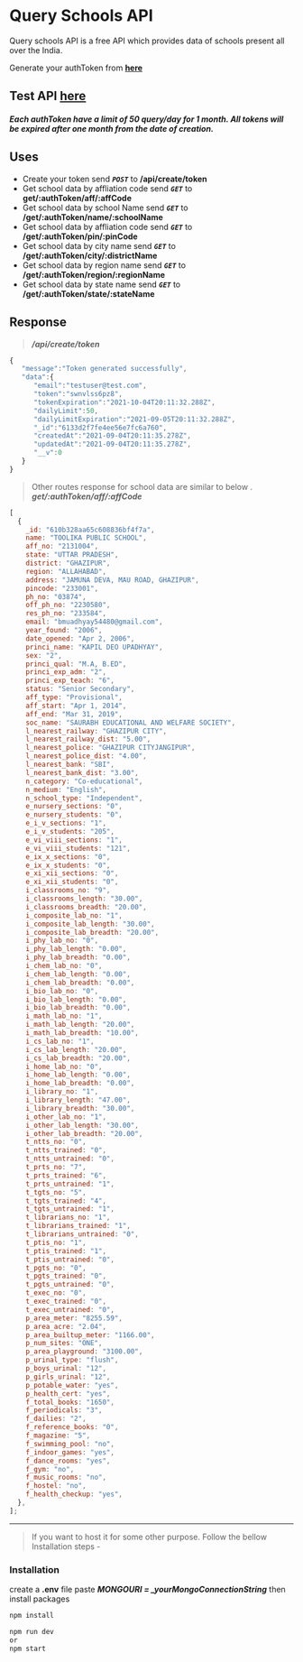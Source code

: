 # Query Schools API

Query schools API is a free API which provides data of schools present all over the India.

Generate your authToken from [**here**](https://schools.rnet.ml/)

## Test API [**here**](https://schools.rnet.ml/api-docs)

##### Each authToken have a limit of 50 query/day for 1 month. All tokens will be expired after one month from the date of creation.

## Uses

- Create your token send **_`POST`_** to **/api/create/token**
- Get school data by affliation code send **_`GET`_** to **get/:authToken/aff/:affCode**
- Get school data by school Name send **_`GET`_** to **/get/:authToken/name/:schoolName**
- Get school data by affliation code send **_`GET`_** to **/get/:authToken/pin/:pinCode**
- Get school data by city name send **_`GET`_** to **/get/:authToken/city/:districtName**
- Get school data by region name send **_`GET`_** to **/get/:authToken/region/:regionName**
- Get school data by state name send **_`GET`_** to **/get/:authToken/state/:stateName**

## Response

> **_/api/create/token_**

```javascript
{
   "message":"Token generated successfully",
   "data":{
      "email":"testuser@test.com",
      "token":"swnvlss6pz8",
      "tokenExpiration":"2021-10-04T20:11:32.288Z",
      "dailyLimit":50,
      "dailyLimitExpiration":"2021-09-05T20:11:32.288Z",
      "_id":"6133d2f7fe4ee56e7fc6a760",
      "createdAt":"2021-09-04T20:11:35.278Z",
      "updatedAt":"2021-09-04T20:11:35.278Z",
      "__v":0
   }
}
```

> Other routes response for school data are similar to below .
> **_get/:authToken/aff/:affCode_**

```javascript
[
  {
    _id: "610b328aa65c608836bf4f7a",
    name: "TOOLIKA PUBLIC SCHOOL",
    aff_no: "2131004",
    state: "UTTAR PRADESH",
    district: "GHAZIPUR",
    region: "ALLAHABAD",
    address: "JAMUNA DEVA, MAU ROAD, GHAZIPUR",
    pincode: "233001",
    ph_no: "03874",
    off_ph_no: "2230580",
    res_ph_no: "233584",
    email: "bmuadhyay54480@gmail.com",
    year_found: "2006",
    date_opened: "Apr 2, 2006",
    princi_name: "KAPIL DEO UPADHYAY",
    sex: "2",
    princi_qual: "M.A, B.ED",
    princi_exp_adm: "2",
    princi_exp_teach: "6",
    status: "Senior Secondary",
    aff_type: "Provisional",
    aff_start: "Apr 1, 2014",
    aff_end: "Mar 31, 2019",
    soc_name: "SAURABH EDUCATIONAL AND WELFARE SOCIETY",
    l_nearest_railway: "GHAZIPUR CITY",
    l_nearest_railway_dist: "5.00",
    l_nearest_police: "GHAZIPUR CITYJANGIPUR",
    l_nearest_police_dist: "4.00",
    l_nearest_bank: "SBI",
    l_nearest_bank_dist: "3.00",
    n_category: "Co-educational",
    n_medium: "English",
    n_school_type: "Independent",
    e_nursery_sections: "0",
    e_nursery_students: "0",
    e_i_v_sections: "1",
    e_i_v_students: "205",
    e_vi_viii_sections: "1",
    e_vi_viii_students: "121",
    e_ix_x_sections: "0",
    e_ix_x_students: "0",
    e_xi_xii_sections: "0",
    e_xi_xii_students: "0",
    i_classrooms_no: "9",
    i_classrooms_length: "30.00",
    i_classrooms_breadth: "20.00",
    i_composite_lab_no: "1",
    i_composite_lab_length: "30.00",
    i_composite_lab_breadth: "20.00",
    i_phy_lab_no: "0",
    i_phy_lab_length: "0.00",
    i_phy_lab_breadth: "0.00",
    i_chem_lab_no: "0",
    i_chem_lab_length: "0.00",
    i_chem_lab_breadth: "0.00",
    i_bio_lab_no: "0",
    i_bio_lab_length: "0.00",
    i_bio_lab_breadth: "0.00",
    i_math_lab_no: "1",
    i_math_lab_length: "20.00",
    i_math_lab_breadth: "10.00",
    i_cs_lab_no: "1",
    i_cs_lab_length: "20.00",
    i_cs_lab_breadth: "20.00",
    i_home_lab_no: "0",
    i_home_lab_length: "0.00",
    i_home_lab_breadth: "0.00",
    i_library_no: "1",
    i_library_length: "47.00",
    i_library_breadth: "30.00",
    i_other_lab_no: "1",
    i_other_lab_length: "30.00",
    i_other_lab_breadth: "20.00",
    t_ntts_no: "0",
    t_ntts_trained: "0",
    t_ntts_untrained: "0",
    t_prts_no: "7",
    t_prts_trained: "6",
    t_prts_untrained: "1",
    t_tgts_no: "5",
    t_tgts_trained: "4",
    t_tgts_untrained: "1",
    t_librarians_no: "1",
    t_librarians_trained: "1",
    t_librarians_untrained: "0",
    t_ptis_no: "1",
    t_ptis_trained: "1",
    t_ptis_untrained: "0",
    t_pgts_no: "0",
    t_pgts_trained: "0",
    t_pgts_untrained: "0",
    t_exec_no: "0",
    t_exec_trained: "0",
    t_exec_untrained: "0",
    p_area_meter: "8255.59",
    p_area_acre: "2.04",
    p_area_builtup_meter: "1166.00",
    p_num_sites: "ONE",
    p_area_playground: "3100.00",
    p_urinal_type: "flush",
    p_boys_urinal: "12",
    p_girls_urinal: "12",
    p_potable_water: "yes",
    p_health_cert: "yes",
    f_total_books: "1650",
    f_periodicals: "3",
    f_dailies: "2",
    f_reference_books: "0",
    f_magazine: "5",
    f_swimming_pool: "no",
    f_indoor_games: "yes",
    f_dance_rooms: "yes",
    f_gym: "no",
    f_music_rooms: "no",
    f_hostel: "no",
    f_health_checkup: "yes",
  },
];
```

---

> If you want to host it for some other purpose. Follow the bellow Installation steps -

### Installation

create a **.env** file paste **_MONGO*URI = \_yourMongoConnectionString*_**
then install packages

```javascript
npm install

npm run dev
or
npm start
```
